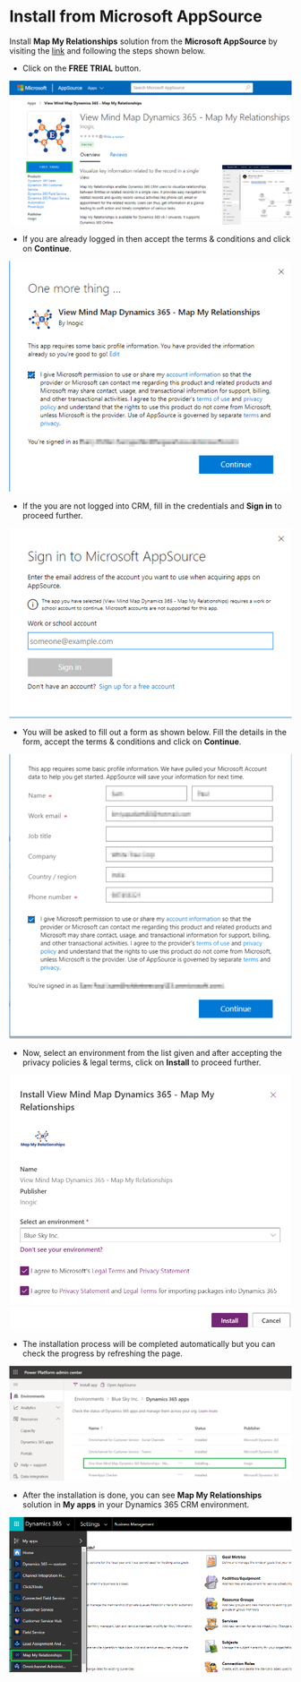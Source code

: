 # Install from Microsoft AppSource

Install **Map My Relationships** solution from the **Microsoft AppSource** by visiting the [link](https://appsource.microsoft.com/en-gb/product/dynamics-365/inogic.view-mind-map-dynamics-365-relationships?tab=Overview) and following the steps shown below.

* Click on the **FREE TRIAL** button.

![](<../../.gitbook/assets/15 (2).png>)

* If you are already logged in then accept the terms & conditions and click on **Continue**.

![](<../../.gitbook/assets/16 (4).png>)

* If the you are not logged into CRM, fill in the credentials and **Sign in** to proceed further.

![](<../../.gitbook/assets/17 (1).png>)

* You will be asked to fill out a form as shown below. Fill the details in the form, accept the terms & conditions and click on **Continue**.

![](<../../.gitbook/assets/SS (3).png>)

* Now, select an environment from the list given and after accepting the privacy policies & legal terms, click on **Install** to proceed further.

![](<../../.gitbook/assets/1a (1).png>)

* The installation process will be completed automatically but you can check the progress by refreshing the page.

![](../../.gitbook/assets/2a.png)

* After the installation is done, you can see **Map My Relationships** solution in **My apps** in your Dynamics 365 CRM environment.

![](<../../.gitbook/assets/4 (35).png>)
